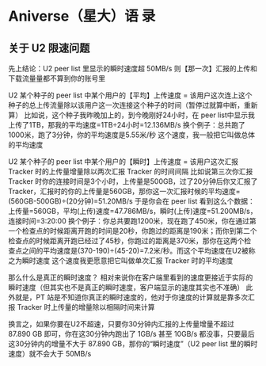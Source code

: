 # Aniverse（星大）语 录

## 关于 U2 限速问题

先上结论：U2 peer list 里显示的瞬时速度超 50MB/s 则【那一次】汇报的上传和下载流量量都不算到你的账号里

U2 某个种子的 peer list 中某个用户的【平均】上传速度 = 该用户这次连上这个种子的总上传流量除以该用户这一次连接这个种子的时间（暂停过就算中断，重新算） 比如说，这个种子我昨晚加上的，到今晚刚好24小时，在 peer list中显示我上传了1TB，那我的平均速度=1TB÷24小时=12.136MB/s 换个例子：总共跑了1000米，跑了3分钟，你的平均速度是5.55米/秒 这个速度，我一般把它叫做总体的平均速度

U2 某个种子的 peer list 中某个用户的【瞬时】上传速度 = 该用户这次汇报 Tracker 时的上传量增量除以两次汇报 Tracker 的时间间隔 比如说第三次你汇报 Tracker 时你的连接时间是3个小时，上传量是500GB，过了20分钟后你又汇报了 Tracker，汇报时的你的上传量是560GB，那你这一次汇报时候的平均速度=\(560GB-500GB\)÷\(20分钟\)=51.20MB/s 于是你会在 peer list 看到这么个数据： 上传量=560GB，平均\(上传\)速度=47.786MB/s，瞬时\(上传\)速度=51.200MB/s，连接时间=3:20:00 换个例子：你总共要跑1200米，现在跑了450米，你在通过第一个检查点的时候距离开跑的时间是20秒，你跑过的距离是190米；而你到第二个检查点的时候距离开跑已经过了45秒，你跑过的距离是370米，那你在这两个检查点之间的平均速度是\(370-190\)÷\(45-20\)=7.2米/秒。而这个平均速度在U2被称之为瞬时速度 这个速度我更愿意把它叫做单次汇报 Tracker 时的平均速度

那么什么是真正的瞬时速度？ 相对来说你在客户端里看到的速度更接近于实际的瞬时速度（但其实也不是真正的瞬时速度，客户端显示的速度其实也不准确） 此外就是，PT 站是不知道你真正的瞬时速度的，他对于你速度的计算就是靠多次汇报 Tracker 时上传量的增量除以相隔时间来计算

换言之，如果你要在U2不超速，只要你30分钟内汇报的上传量增量不超过 87.890 GB 即可，你在这30分钟内跑出了 1GB/s 甚至 10GB/s 都没事，只要最后这30分钟内的增量不大于 87.890 GB，那你的“瞬时速度”（U2 peer list 里的瞬时速度）就不会大于 50MB/s

